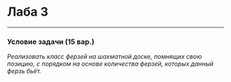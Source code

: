 # Лаба 3
***
### Условие задачи (15 вар.)
*Реализовать класс ферзей на шахматной доске, помнящих свою
позицию, с порядком на основе количества ферзей, которых
данный ферзь бьёт.*
